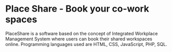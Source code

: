 # Place Share - Book your co-work spaces

PlaceShare is a software based on the concept of Integrated Workplace 
Management System where users can book their shared workspaces online.
Programming languages used are HTML, CSS, JavaScript, PHP, SQL.
